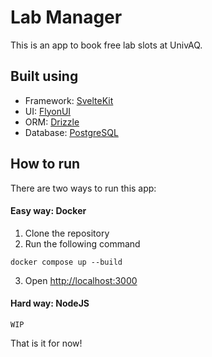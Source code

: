 # Lab Manager

This is an app to book free lab slots at UnivAQ.

## Built using
- Framework: [SvelteKit](https://kit.svelte.dev/)
- UI: [FlyonUI](https://www.flyonui.com/)
- ORM: [Drizzle](https://drizzle-orm.com/)
- Database: [PostgreSQL](https://www.postgresql.org/)


## How to run
There are two ways to run this app:
#### Easy way: Docker
1. Clone the repository
2. Run the following command
```
docker compose up --build
```
3. Open [http://localhost:3000](http://localhost:3000)

#### Hard way: NodeJS
```
WIP
```
That is it for now!